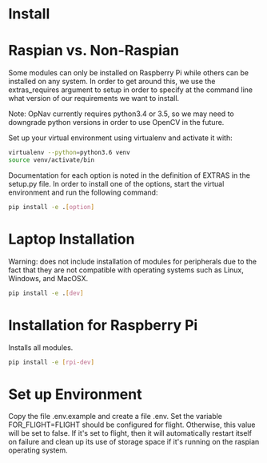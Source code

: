 # Install


# Raspian vs. Non-Raspian
Some modules can only be installed on Raspberry Pi while others can be installed on any system. In order to get around this, we use the extras_requires argument to setup in order to specify at the command line what version of our requirements we want to install.

Note: OpNav currently requires python3.4 or 3.5, so we may need to downgrade python versions in order to use OpenCV in the future.

Set up your virtual environment using virtualenv and activate it with:
```bash
virtualenv --python=python3.6 venv
source venv/activate/bin
```

Documentation for each option is noted in the definition of EXTRAS in the setup.py file. In order to install one of the options, start the virtual environment and run the following command:
```bash
pip install -e .[option]
```

# Laptop Installation
Warning: does not include installation of modules for peripherals due to the fact that they are not compatible with operating systems such as Linux, Windows, and MacOSX.
```bash
pip install -e .[dev]
```


# Installation for Raspberry Pi
Installs all modules.
```bash
pip install -e [rpi-dev]
```

# Set up Environment

Copy the file .env.example and create a file .env. Set the variable FOR_FLIGHT=FLIGHT should be configured for flight. Otherwise, this value will be set to false. If it's set to flight, then it will automatically restart itself on failure and clean up its use of storage space if it's running on the raspian operating system.